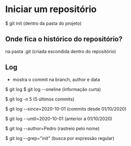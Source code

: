 # Iniciar um repositório

$ git init (dentro da pasta do projeto)

## Onde fica o histórico do repositório?

na pasta .git (criada escondida dentro do repositório)

## Log

* mostra o commit na branch, author e data

$ git log
$ git log --oneline (informação curta)

$ git log -n 5 (5 últimos commits)

$ git log --since=2020-10-01 (commits desde 01/10/2020)

$ git log --until=2020-10-01 (anterior a 01/10/2020)

$ git log --author=Pedro (rastreio pelo nome)

$ git log --grep="init" (busca por expressão regular)